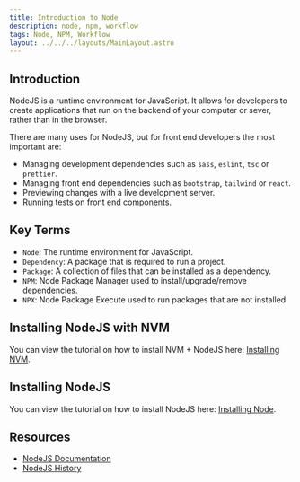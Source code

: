 ```yaml
---
title: Introduction to Node
description: node, npm, workflow
tags: Node, NPM, Workflow
layout: ../../../layouts/MainLayout.astro
---
```


## Introduction

NodeJS is a runtime environment for JavaScript. It allows for developers to create applications that run on the backend of your computer or sever, rather than in the browser.

There are many uses for NodeJS, but for front end developers the most important are:

- Managing development dependencies such as `sass`, `eslint`, `tsc` or `prettier`.
- Managing front end dependencies such as `bootstrap`, `tailwind` or `react`.
- Previewing changes with a live development server.
- Running tests on front end components.

## Key Terms

- `Node`: The runtime environment for JavaScript.
- `Dependency`: A package that is required to run a project.
- `Package`: A collection of files that can be installed as a dependency.
- `NPM`: Node Package Manager used to install/upgrade/remove dependencies.
- `NPX`: Node Package Execute used to run packages that are not installed.

## Installing NodeJS with NVM

You can view the tutorial on how to install NVM + NodeJS here: [Installing NVM](https://noroff-content.gitlab.io/feu/node/installing-nvm.html).

## Installing NodeJS

You can view the tutorial on how to install NodeJS here: [Installing Node](https://noroff-content.gitlab.io/feu/node/installing-node.html).

## Resources

- [NodeJS Documentation](https://nodejs.org/en/)
- [NodeJS History](https://nodejs.dev/learn/a-brief-history-of-nodejs)
